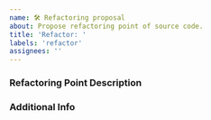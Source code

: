 ```yaml
---
name: 🛠️ Refactoring proposal
about: Propose refactoring point of source code.
title: 'Refactor: '
labels: 'refactor'
assignees: ''
---
```


### Refactoring Point Description
<!--A clear and concise description of what point you want to refactor-->

### Additional Info
<!--Supplementary information associated with this issue-->